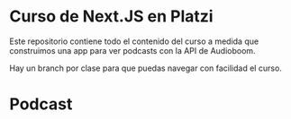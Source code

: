 # Curso de Next.JS en Platzi

Este repositorio contiene todo el contenido del curso a medida que construimos una app para ver podcasts con la API de Audioboom.

Hay un branch por clase para que puedas navegar con facilidad el curso.

# Podcast
